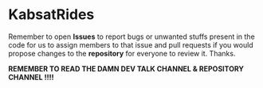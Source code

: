 # KabsatRides
Remember to open **Issues** to report bugs or unwanted stuffs present in the code for us to assign members to that issue and pull requests if you would propose changes to the **repository** for everyone to review it. Thanks.

**REMEMBER TO READ THE DAMN DEV TALK CHANNEL & REPOSITORY CHANNEL !!!!**
